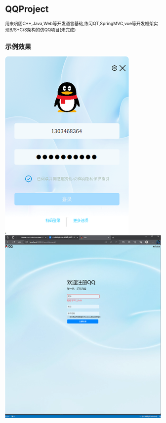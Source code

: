 # QQProject
用来巩固C++,Java,Web等开发语言基础,练习QT,SpringMVC,vue等开发框架实现B/S+C/S架构的仿QQ项目(未完成)
## 示例效果
![QQ登录](./image/QQlogin.png)
![QQ注册](./image/QQenroll.png)
